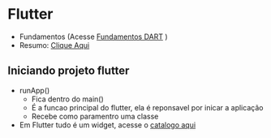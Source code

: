# Flutter
- Fundamentos (Acesse [Fundamentos DART](../Dart/Fundamentos.md) )
- Resumo: [Clique Aqui](../Flutter/Resumo.md)

## Iniciando projeto flutter
-   runApp()
    - Fica dentro do main()
    - É a funcao principal do flutter, ela é reponsavel por inicar a aplicação
    - Recebe como paramentro uma classe
-   Em Flutter tudo é um widget, acesse o [catalogo aqui](https://docs.flutter.dev/development/ui/widgets)
